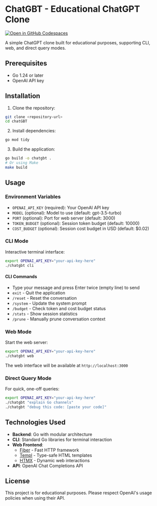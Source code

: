 # ChatGBT - Educational ChatGPT Clone
[![Open in GitHub Codespaces](https://github.com/codespaces/badge.svg)](https://codespaces.new/nleiva/chatGBT?quickstart=1)

A simple ChatGPT clone built for educational purposes, supporting CLI, web, and direct query modes.

## Prerequisites

- Go 1.24 or later
- OpenAI API key

## Installation

1. Clone the repository:
```bash
git clone <repository-url>
cd chatGBT
```

2. Install dependencies:
```bash
go mod tidy
```

3. Build the application:
```bash
go build -o chatgbt .
# Or using Make
make build
```

## Usage

### Environment Variables

- `OPENAI_API_KEY` (required): Your OpenAI API key
- `MODEL` (optional): Model to use (default: gpt-3.5-turbo)
- `PORT` (optional): Port for web server (default: 3000)
- `TOKEN_BUDGET` (optional): Session token budget (default: 10000)
- `COST_BUDGET` (optional): Session cost budget in USD (default: $0.02)

### CLI Mode

Interactive terminal interface:

```bash
export OPENAI_API_KEY="your-api-key-here"
./chatgbt cli
```

#### CLI Commands

- Type your message and press Enter twice (empty line) to send
- `exit` - Quit the application
- `/reset` - Reset the conversation
- `/system` - Update the system prompt
- `/budget` - Check token and cost budget status
- `/stats` - Show session statistics
- `/prune` - Manually prune conversation context

### Web Mode

Start the web server:

```bash
export OPENAI_API_KEY="your-api-key-here"
./chatgbt web
```

The web interface will be available at `http://localhost:3000`

### Direct Query Mode

For quick, one-off queries:

```bash
export OPENAI_API_KEY="your-api-key-here"
./chatgbt "explain Go channels"
./chatgbt "debug this code: [paste your code]"
```

## Technologies Used

- **Backend**: Go with modular architecture
- **CLI**: Standard Go libraries for terminal interaction
- **Web Frontend**: 
  - [Fiber](https://github.com/gofiber/fiber) - Fast HTTP framework
  - [Templ](https://github.com/a-h/templ) - Type-safe HTML templates
  - [HTMX](https://htmx.org/) - Dynamic web interactions
- **API**: OpenAI Chat Completions API

## License

This project is for educational purposes. Please respect OpenAI's usage policies when using their API.
